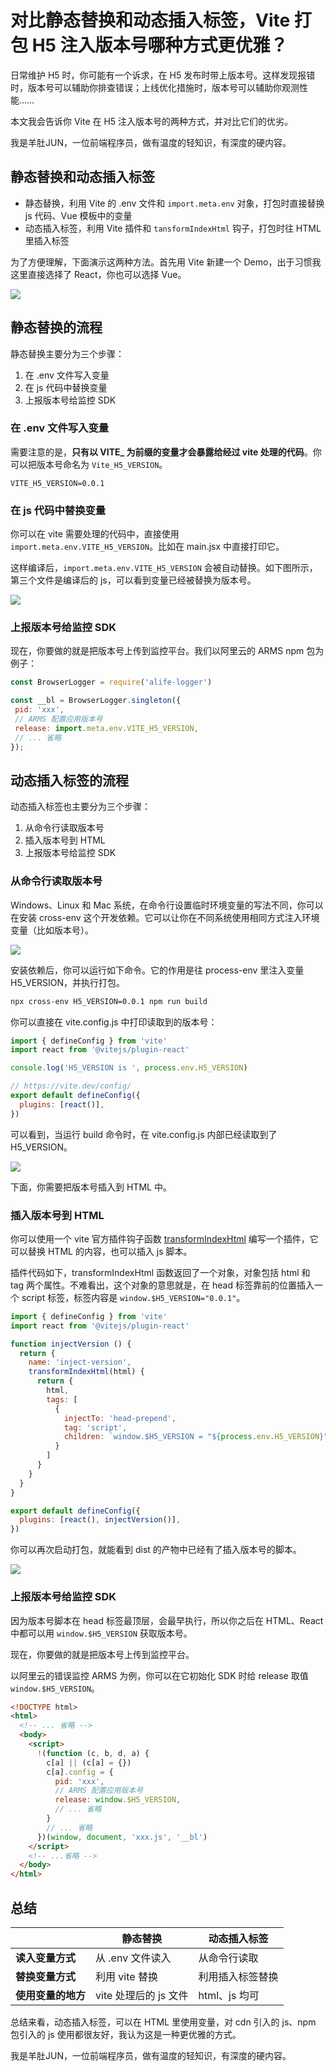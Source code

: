 # 对比静态替换和动态插入标签，Vite 打包 H5 注入版本号哪种方式更优雅？

日常维护 H5 时，你可能有一个诉求，在 H5 发布时带上版本号。这样发现报错时，版本号可以辅助你排查错误；上线优化措施时，版本号可以辅助你观测性能……

本文我会告诉你 Vite 在 H5 注入版本号的两种方式，并对比它们的优劣。

我是羊肚JUN，一位前端程序员，做有温度的轻知识，有深度的硬内容。

## 静态替换和动态插入标签

- 静态替换，利用 Vite 的 .env 文件和 `import.meta.env` 对象，打包时直接替换 js 代码、Vue 模板中的变量
- 动态插入标签，利用 Vite 插件和 `tansformIndexHtml` 钩子，打包时往 HTML 里插入标签

为了方便理解，下面演示这两种方法。首先用 Vite 新建一个 Demo，出于习惯我这里直接选择了 React，你也可以选择 Vue。

![](./img/vite-demo.png)

## 静态替换的流程

静态替换主要分为三个步骤：

1. 在 .env 文件写入变量
2. 在 js 代码中替换变量
3. 上报版本号给监控 SDK

### 在 .env 文件写入变量

需要注意的是，**只有以 VITE_ 为前缀的变量才会暴露给经过 vite 处理的代码**。你可以把版本号命名为 `Vite_H5_VERSION`。

```
VITE_H5_VERSION=0.0.1
```

### 在 js 代码中替换变量

你可以在 vite 需要处理的代码中，直接使用 `import.meta.env.VITE_H5_VERSION`。比如在 main.jsx 中直接打印它。

这样编译后，`import.meta.env.VITE_H5_VERSION` 会被自动替换。如下图所示，第三个文件是编译后的 js，可以看到变量已经被替换为版本号。

![](./img/vite-h5-version.png)

### 上报版本号给监控 SDK

现在，你要做的就是把版本号上传到监控平台。我们以阿里云的 ARMS npm 包为例子：

```js
const BrowserLogger = require('alife-logger')

const __bl = BrowserLogger.singleton({
 pid: 'xxx',
 // ARMS 配置应用版本号
 release: import.meta.env.VITE_H5_VERSION,
 // ... 省略
});
```

## 动态插入标签的流程

动态插入标签也主要分为三个步骤：

1. 从命令行读取版本号
2. 插入版本号到 HTML
3. 上报版本号给监控 SDK

### 从命令行读取版本号

Windows、Linux 和 Mac 系统，在命令行设置临时环境变量的写法不同，你可以在安装 cross-env 这个开发依赖。它可以让你在不同系统使用相同方式注入环境变量（比如版本号）。

![](./img/cross-env.png)

安装依赖后，你可以运行如下命令。它的作用是往 process-env 里注入变量 H5_VERSION，并执行打包。

```bash
npx cross-env H5_VERSION=0.0.1 npm run build
```

你可以直接在 vite.config.js 中打印读取到的版本号：

```js
import { defineConfig } from 'vite'
import react from '@vitejs/plugin-react'

console.log('H5_VERSION is ', process.env.H5_VERSION)

// https://vite.dev/config/
export default defineConfig({
  plugins: [react()],
})
```

可以看到，当运行 build 命令时，在 vite.config.js 内部已经读取到了 H5_VERSION。

![](./img/build.png)

下面，你需要把版本号插入到 HTML 中。

### 插入版本号到 HTML

你可以使用一个 vite 官方插件钩子函数 [transformIndexHtml](https://vitejs.cn/vite3-cn/guide/api-plugin.html#transformindexhtml) 编写一个插件，它可以替换 HTML 的内容，也可以插入 js 脚本。

插件代码如下，transformIndexHtml 函数返回了一个对象，对象包括 html 和 tag 两个属性。不难看出，这个对象的意思就是，在 head 标签靠前的位置插入一个 script 标签，标签内容是 `window.$H5_VERSION="0.0.1"`。

```js
import { defineConfig } from 'vite'
import react from '@vitejs/plugin-react'

function injectVersion () {
  return {
    name: 'inject-version',
    transformIndexHtml(html) {
      return {
        html,
        tags: [
          {
            injectTo: 'head-prepend',
            tag: 'script',
            children: `window.$H5_VERSION = "${process.env.H5_VERSION}"`
          }
        ]
      }
    }
  }
}

export default defineConfig({
  plugins: [react(), injectVersion()],
})
```

你可以再次启动打包，就能看到 dist 的产物中已经有了插入版本号的脚本。

![](./img/dist.png)

### 上报版本号给监控 SDK

因为版本号脚本在 head 标签最顶层，会最早执行，所以你之后在 HTML、React 中都可以用 `window.$H5_VERSION` 获取版本号。

现在，你要做的就是把版本号上传到监控平台。

以阿里云的错误监控 ARMS 为例，你可以在它初始化 SDK 时给 release 取值 `window.$H5_VERSION`。

```html
<!DOCTYPE html>
<html>
  <!-- ... 省略 -->
  <body>
    <script>
      !(function (c, b, d, a) {
        c[a] || (c[a] = {})
        c[a].config = {
          pid: 'xxx',
          // ARMS 配置应用版本号
          release: window.$H5_VERSION,
          // ... 省略
        }
        // ... 省略
      })(window, document, 'xxx.js', '__bl')
    </script>
    <!-- ...省略 -->
  </body>
</html>
```

## 总结

|  | 静态替换 | 动态插入标签 |
| -- | -- | -- |
| **读入变量方式** | 从 .env 文件读入 | 从命令行读取 |
| **替换变量方式** | 利用 vite 替换 | 利用插入标签替换 |
| **使用变量的地方** | vite 处理后的 js 文件 | html、js 均可 |

总结来看，动态插入标签，可以在 HTML 里使用变量，对 cdn 引入的 js、npm 包引入的 js 使用都很友好，我认为这是一种更优雅的方式。

我是羊肚JUN，一位前端程序员，做有温度的轻知识，有深度的硬内容。
